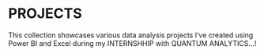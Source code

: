 # PROJECTS
 This collection showcases various data analysis projects I’ve created using Power BI and Excel during my INTERNSHHIP with QUANTUM ANALYTICS...!
